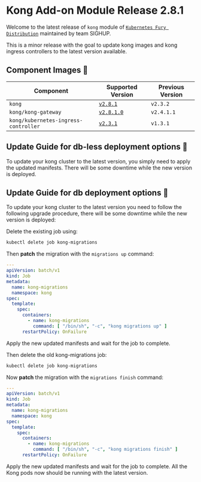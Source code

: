 # Kong Add-on Module Release 2.8.1

Welcome to the latest release of `kong` module of [`Kubernetes Fury
Distribution`](https://github.com/sighupio/fury-distribution) maintained by team
SIGHUP.

This is a minor release with the goal to update kong images and kong ingress controllers to the latest version available.

## Component Images 🚢

| Component                            | Supported Version                                                                                      | Previous Version |
|--------------------------------------|--------------------------------------------------------------------------------------------------------|------------------|
| `kong`                               | [`v2.8.1`](https://github.com/Kong/kong/releases/tag/2.8.1)                                            | `v2.3.2`         |
| `kong/kong-gateway`                  | [`v2.8.1.0`](https://docs.konghq.com/gateway/changelog/#2810)                                          | `v2.4.1.1`       |
| `kong/kubernetes-ingress-controller` | [`v2.3.1`](https://github.com/Kong/kubernetes-ingress-controller/releases/tag/v2.3.1)                  | `v1.3.1`         |

## Update Guide for db-less deployment options 🦮

To update your kong cluster to the latest version, you simply need to apply the updated manifests.
There will be some downtime while the new version is deployed.

## Update Guide for db deployment options 🦍

To update your kong cluster to the latest version you need to follow the following upgrade procedure, there will be some
downtime while the new version is deployed:

Delete the existing job using:

```bash
kubectl delete job kong-migrations
```

Then **patch** the migration with the `migrations up` command:

```yaml
---
apiVersion: batch/v1
kind: Job
metadata:
  name: kong-migrations
  namespace: kong
spec:
  template:
    spec:
      containers:
        - name: kong-migrations
          command: [ "/bin/sh", "-c", "kong migrations up" ]
      restartPolicy: OnFailure
```

Apply the new updated manifests and wait for the job to complete.

Then delete the old kong-migrations job:

```bash
kubectl delete job kong-migrations
```

Now **patch** the migration with the `migrations finish` command:

```yaml
---
apiVersion: batch/v1
kind: Job
metadata:
  name: kong-migrations
  namespace: kong
spec:
  template:
    spec:
      containers:
        - name: kong-migrations
          command: [ "/bin/sh", "-c", "kong migrations finish" ]
      restartPolicy: OnFailure
```

Apply the new updated manifests and wait for the job to complete. All the Kong pods now should be running with the latest version.



